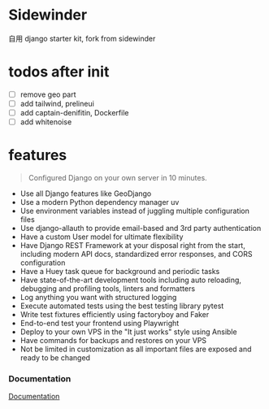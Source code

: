 # Sidewinder
自用 django starter kit, fork from sidewinder

# todos after init
- [ ] remove geo part
- [ ] add tailwind, prelineui
- [ ] add captain-denifitin, Dockerfile
- [ ] add whitenoise

# features
> Configured Django on your own server in 10 minutes.

* Use all Django features like GeoDjango
* Use a modern Python dependency manager uv
* Use environment variables instead of juggling multiple configuration files
* Use django-allauth to provide email-based and 3rd party authentication
* Have a custom User model for ultimate flexibility
* Have Django REST Framework at your disposal right from the start, including modern API docs, standardized error responses, and CORS configuration
* Have a Huey task queue for background and periodic tasks
* Have state-of-the-art development tools including auto reloading, debugging and profiling tools, linters and formatters
* Log anything you want with structured logging
* Execute automated tests using the best testing library pytest
* Write test fixtures efficiently using factoryboy and Faker
* End-to-end test your frontend using Playwright
* Deploy to your own VPS in the "It just works" style using Ansible
* Have commands for backups and restores on your VPS
* Not be limited in customization as all important files are exposed and ready to be changed

### Documentation

[Documentation](https://stribny.github.io/sidewinder/)